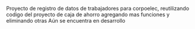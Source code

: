 Proyecto de registro de datos de trabajadores para corpoelec, reutilizando codigo del proyecto de caja de ahorro agregando mas funciones y eliminando otras
Aún se encuentra en desarrollo
